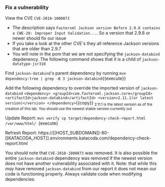 ### Fix a vulnerability

View the CVE `CVE-2018-1000873`
  - The description says `Fasterxml Jackson version Before 2.9.8 contains a CWE-20: Improper Input Validation...`. So a version that 2.9.8 or newer should fix our issue
  - If you take a look at the other CVE's they all reference Jackson versions that are older than 2.9.7
  - You will note in the pom that we are not specifying the `jackson-databind` depdenency. The following command shows that it is a child of `jackson-datatype-jsr310`

Find `jackson-databind`'s parent dependency by running `mvn dependency:tree | grep -B 3 jackson-databind`{{execute}}


Add the following dependency to override the imported version of `jackson-databind`
  `
  <dependency>
      <groupId>com.fasterxml.jackson.core</groupId>
      <artifactId>jackson-databind</artifactId>
      <version>2.11.1(or latest version)</version>
  </dependency>
  `{{copy}}
  <sub> 2.11.1 is the latest version as of the creation of this lab. You should use the newest stable version currently out </sub>
  
Update Report:
`mvn verify
cp target/dependency-check-report.html /var/www/html/
`{execute}

Refresh Report: https://[[HOST_SUBDOMAIN]]-80-[[KATACODA_HOST]].environments.katacoda.com/dependency-check-report.html

You should note that `CVE-2018-1000873` was removed. It is also possible the entire `jackson-databind` dependency was removed if the newest version does not have another vulnerability associated with it.
Note: that while this *may* have removed `jackson-databind` from our report it does not mean our code is functioning properly. Always validate code when modifying dependencies. 
